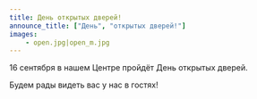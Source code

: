 ```yaml
---
title: День открытых дверей!
announce_title: ["День", "открытых дверей!"]
images:
    - open.jpg|open_m.jpg
---
```


16 сентября в нашем Центре пройдёт День открытых дверей.

Будем рады видеть вас у нас в гостях!
